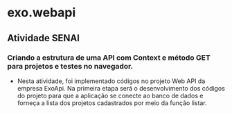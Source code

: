 # exo.webapi
## Atividade SENAI
### Criando a estrutura de uma API com Context e método GET para projetos e testes no navegador.
- Nesta atividade, foi implementado códigos no projeto Web
  API da empresa ExoApi. Na primeira etapa será o
  desenvolvimento dos códigos do projeto para que a aplicação se
  conecte ao banco de dados e forneça a lista dos projetos
  cadastrados por meio da função listar.
